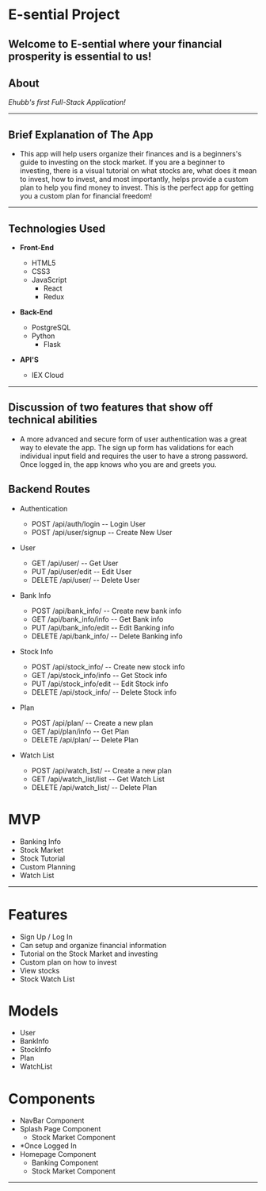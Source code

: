 # **E-sential Project**

## **Welcome to E-sential where your financial prosperity is essential to us!**

## **About**



_Ehubb's first Full-Stack Application!_

---

## **Brief Explanation of The App** 

- This app will help users organize their finances and is a beginners's guide to investing on the stock market. If you are a beginner to investing, there is a visual tutorial on what stocks are, what does it mean to invest, how to invest, and most importantly, helps provide a custom plan to help you find money to invest. This is the perfect app for getting you a custom plan for financial freedom!

---

## **Technologies Used**

- **Front-End**

    - HTML5
    - CSS3
    - JavaScript
        - React
        - Redux

- **Back-End**

    - PostgreSQL
    - Python
        - Flask

- **API'S**

    - IEX Cloud

---

## **Discussion of two features that show off technical abilities**

- A more advanced and secure form of user authentication was a great way to elevate the app. The sign up form has validations for each individual input field and requires the user to have a strong password. Once logged in, the app knows who you are and greets you.


## **Backend Routes**

- Authentication
    - POST /api/auth/login -- Login User
    - POST /api/user/signup -- Create New User

- User
    - GET /api/user/ -- Get User
    - PUT /api/user/edit -- Edit User
    - DELETE /api/user/ -- Delete User

- Bank Info
    - POST /api/bank_info/ -- Create new bank info
    - GET /api/bank_info/info -- Get Bank info
    - PUT /api/bank_info/edit -- Edit Banking info
    - DELETE /api/bank_info/ -- Delete Banking info

- Stock Info
    - POST /api/stock_info/ -- Create new stock info
    - GET /api/stock_info/info -- Get Stock info
    - PUT /api/stock_info/edit -- Edit Stock info
    - DELETE /api/stock_info/ -- Delete Stock info

- Plan
    - POST /api/plan/ -- Create a new plan
    - GET /api/plan/info -- Get Plan
    - DELETE /api/plan/ -- Delete Plan

- Watch List 
    - POST /api/watch_list/ -- Create a new plan
    - GET /api/watch_list/list -- Get Watch List
    - DELETE /api/watch_list/ -- Delete Plan


# **MVP** 

- Banking Info
- Stock Market
- Stock Tutorial
- Custom Planning
- Watch List

---

# **Features**

- Sign Up / Log In
- Can setup and organize financial information
- Tutorial on the Stock Market and investing
- Custom plan on how to invest
- View stocks
- Stock Watch List

# **Models**

- User
- BankInfo
- StockInfo
- Plan
- WatchList

# **Components**

- NavBar Component
- Splash Page Component
    - Stock Market Component
- *Once Logged In
- Homepage Component
    - Banking Component
    - Stock Market Component
---
